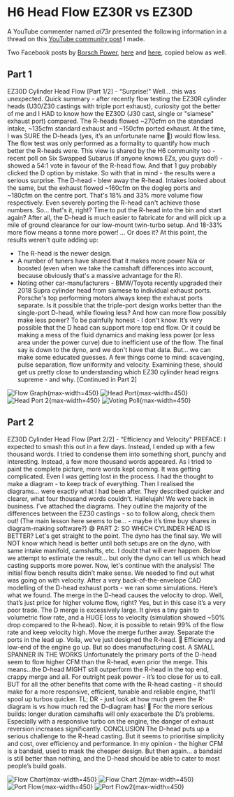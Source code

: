 # H6 Head Flow EZ30R vs EZ30D
A YouTube commenter named _al73r_ presented the following information in a thread on this [YouTube community post](https://www.youtube.com/channel/UCMPcTZeqEgjGwmXj1-84GgA/community?lb=UgkxInqgPNOAUGcLEoao1MaKs0RrstcotRB6) I made.

Two Facebook posts by [Borsch Power](https://www.facebook.com/BorschPower), [here](https://www.facebook.com/BorschPower/posts/114617380824171) and [here](https://www.facebook.com/BorschPower/posts/pfbid02UTPVrH1GnEEmszk82z7mkoDy3Q8TixLa1VcrxWE9qbEc1w8C9F3KYDrTwmYnUHNUl), copied below as well.


## Part 1
EZ30D Cylinder Head Flow [Part 1/2] - “Surprise!"
Well... this was unexpected. 
Quick summary - after recently flow testing the EZ30R cylinder heads (U30/Z30 castings with triple port exhaust), curiosity got the better of me and I HAD to know how the EZ30D (J30 cast, single or "siamese" exhaust port) compared. 
The R-heads flowed ~270cfm on the standard intake, ~135cfm standard exhaust and ~150cfm ported exhaust. 
At the time, I was SURE the D-heads (yes, it’s an unfortunate name 🙈) would flow less. The flow test was only performed as a formality to quantify how much better the R-heads were. 
This view is shared by the H6 community too - recent poll on Six Swapped Subarus (if anyone knows EZs, you guys do!) - showed a 54:1 vote in favour of the R-head flow. And that 1 guy probably clicked the D option by mistake. 
So with that in mind - the results were a serious surprise. The D-head - blew away the R-head. Intakes looked about the same, but the exhaust flowed ~160cfm on the dogleg ports and ~180cfm on the centre port. That's 18% and 33% more volume flow respectively. Even severely porting the R-head can't achieve those numbers. 
So... that's it, right? 
Time to put the R-head into the bin and start again? After all, the D-head is much easier to fabricate for and will pick up a mile of ground clearance for our low-mount twin-turbo setup. And 18-33% more flow means a tonne more power!
...
Or does it? 
At this point, the results weren't quite adding up:
 - The R-head is the newer design.
- A number of tuners have shared that it makes more power N/a or boosted (even when we take the camshaft differences into account, because obviously that's a massive advantage for the R). 
- Noting other car-manufacturers - BMW/Toyota recently upgraded their 2018 Supra cylinder head from siamese to individual exhaust ports. Porsche's top performing motors always keep the exhaust ports separate. 
Is it possible that the triple-port design works better than the single-port D-head, while flowing less? And how can more flow possibly make less power?
To be painfully honest - I don't know. 
It’s very possible that the D head can support more top end flow. Or it could be making a mess of the fluid dynamics and making less power (or less area under the power curve) due to inefficient use of the flow. 
The final say is down to the dyno, and we don't have that data. 
But… we can make some educated guesses. A few things come to mind: scavenging, pulse separation, flow uniformity and velocity. Examining these, should get us pretty close to understanding which EZ30 cylinder head reigns supreme - and why. 
[Continued in Part 2]

![Flow Graph](./HeadFlow1.png){max-width=450}
![Head Port](./HeadFlow2.jpg){max-width=450}
![Head Port 2](./HeadFlow3.jpg){max-width=450}
![Voting Poll](./HeadFlow4.png){max-width=450}



## Part 2
EZ30D Cylinder Head Flow [Part 2/2] - “Efficiency and Velocity"
PREFACE:
I expected to smash this out in a few days. Instead, I ended up with a few thousand words. I tried to condense them into something short, punchy and interesting. Instead, a few more thousand words appeared. 
As I tried to paint the complete picture, more words kept coming. It was getting complicated. Even I was getting lost in the process. I had the thought to make a diagram - to keep track of everything.
Then I realised the diagrams… were exactly what I had been after. They described quicker and clearer, what four thousand words couldn’t.
Hallelujah! We were back in business. 
I've attached the diagrams. They outline the majority of the differences between the EZ30 castings - so to follow along, check them out!
(The main lesson here seems to be... - maybe it’s time buy shares in diagram-making software?) 😅
PART 2: SO WHICH CYLINDER HEAD IS BETTER?
Let's get straight to the point. The dyno has the final say. 
We will NOT know which head is better until both setups are on the dyno, with same intake manifold, camshafts, etc. 
I doubt that will ever happen. Below we attempt to estimate the result… but only the dyno can tell us which head casting supports more power. 
Now, let's continue with the analysis!
The initial flow bench results didn’t make sense. We needed to find out what was going on with velocity. 
After a very back-of-the-envelope CAD modelling of the D-head exhaust ports - we ran some simulations. Here’s what we found. 
The merge in the D-head causes the velocity to drop. Well, that’s just price for higher volume flow, right? Yes, but in this case it’s a very poor trade. The D merge is excessively large. It gives a tiny gain to volumetric flow rate, and a HUGE loss to velocity (simulation showed ~50% drop compared to the R-head). 
Now, it is possible to retain 99% of the flow rate and keep velocity high. Move the merge further away. Separate the ports in the lead up. 
Voila, we’ve just designed the R-head. 🙈
Efficiency and low-end of the engine go up. But so does manufacturing cost.
A SMALL SPANNER IN THE WORKS
Unfortunately the primary ports of the D-head seem to flow higher CFM than the R-head, even prior the merge. This means…the D-head MIGHT still outperform the R-head in the top end, crappy merge and all. 
For outright peak power - it’s too close for us to call. BUT for all the other benefits that come with the R-head casting - it should make for a more responsive, efficient, tunable and reliable engine, that’ll spool up turbos quicker. 
TL; DR - just look at how much green the R-diagram is vs how much red the D-diagram has! 🙊
For the more serious builds: longer duration camshafts will only exacerbate the D’s problems. Especially with a responsive turbo on the engine, the danger of exhaust reversion increases significantly. 
CONCLUSION
The D-head puts up a serious challenge to the R-head casting. But it seems to prioritise simplicity and cost, over efficiency and performance. In my opinion - the higher CFM is a bandaid, used to mask the cheaper design. But then again… a bandaid is still better than nothing, and the D-head should be able to cater to most people’s build goals.

![Flow Chart](./HeadFlow5.png){max-width=450}
![Flow Chart 2](./HeadFlow6.png){max-width=450}
![Port Flow](./HeadFlow7.png){max-width=450}
![Port Flow2 ](./HeadFlow8.png){max-width=450}